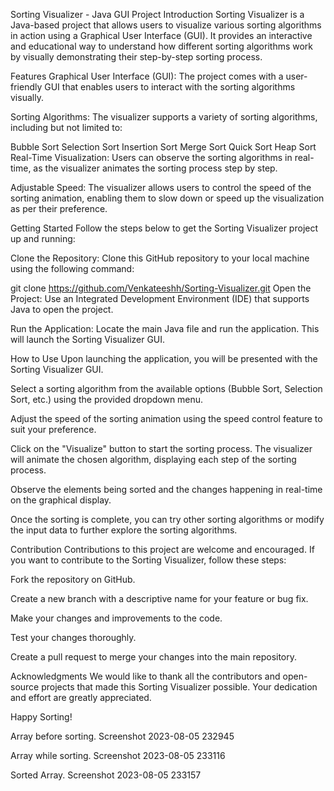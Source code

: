 Sorting Visualizer - Java GUI Project
Introduction
Sorting Visualizer is a Java-based project that allows users to visualize various sorting algorithms in action using a Graphical User Interface (GUI). It provides an interactive and educational way to understand how different sorting algorithms work by visually demonstrating their step-by-step sorting process.

Features
Graphical User Interface (GUI): The project comes with a user-friendly GUI that enables users to interact with the sorting algorithms visually.

Sorting Algorithms: The visualizer supports a variety of sorting algorithms, including but not limited to:

Bubble Sort
Selection Sort
Insertion Sort
Merge Sort
Quick Sort
Heap Sort
Real-Time Visualization: Users can observe the sorting algorithms in real-time, as the visualizer animates the sorting process step by step.

Adjustable Speed: The visualizer allows users to control the speed of the sorting animation, enabling them to slow down or speed up the visualization as per their preference.

Getting Started
Follow the steps below to get the Sorting Visualizer project up and running:

Clone the Repository: Clone this GitHub repository to your local machine using the following command:

git clone https://github.com/Venkateeshh/Sorting-Visualizer.git
Open the Project: Use an Integrated Development Environment (IDE) that supports Java to open the project.

Run the Application: Locate the main Java file and run the application. This will launch the Sorting Visualizer GUI.

How to Use
Upon launching the application, you will be presented with the Sorting Visualizer GUI.

Select a sorting algorithm from the available options (Bubble Sort, Selection Sort, etc.) using the provided dropdown menu.

Adjust the speed of the sorting animation using the speed control feature to suit your preference.

Click on the "Visualize" button to start the sorting process. The visualizer will animate the chosen algorithm, displaying each step of the sorting process.

Observe the elements being sorted and the changes happening in real-time on the graphical display.

Once the sorting is complete, you can try other sorting algorithms or modify the input data to further explore the sorting algorithms.

Contribution
Contributions to this project are welcome and encouraged. If you want to contribute to the Sorting Visualizer, follow these steps:

Fork the repository on GitHub.

Create a new branch with a descriptive name for your feature or bug fix.

Make your changes and improvements to the code.

Test your changes thoroughly.

Create a pull request to merge your changes into the main repository.

Acknowledgments
We would like to thank all the contributors and open-source projects that made this Sorting Visualizer possible. Your dedication and effort are greatly appreciated.

Happy Sorting!

Array before sorting. Screenshot 2023-08-05 232945

Array while sorting. Screenshot 2023-08-05 233116

Sorted Array. Screenshot 2023-08-05 233157
